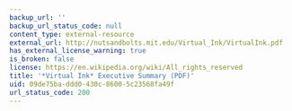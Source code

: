 ```yaml
---
backup_url: ''
backup_url_status_code: null
content_type: external-resource
external_url: http://nutsandbolts.mit.edu/Virtual_Ink/VirtualInk.pdf
has_external_license_warning: true
is_broken: false
license: https://en.wikipedia.org/wiki/All_rights_reserved
title: '*Virtual Ink* Executive Summary (PDF)'
uid: 09de75ba-ddd0-430c-8600-5c23568fa49f
url_status_code: 200
---
```

